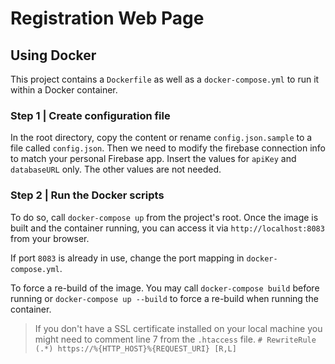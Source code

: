 # Registration Web Page

## Using Docker

This project contains a `Dockerfile` as well as a `docker-compose.yml` to run it within a Docker container.

### Step 1 | Create configuration file

In the root directory, copy the content or rename `config.json.sample` to a file called `config.json`.
Then we need to modify the firebase connection info to match your personal Firebase app.
Insert the values for `apiKey` and `databaseURL` only.
The other values are not needed.

### Step 2 | Run the Docker scripts

To do so, call `docker-compose up` from the project's root. Once the image is built and the container running, you can access it via `http://localhost:8083` from your browser.

If port `8083` is already in use, change the port mapping in `docker-compose.yml`.

To force a re-build of the image. You may call `docker-compose build` before running or `docker-compose up --build` to force a re-build when running the container.

> If you don't have a SSL certificate installed on your local machine you might need to comment line 7 from the `.htaccess` file.
> `# RewriteRule (.*) https://%{HTTP_HOST}%{REQUEST_URI} [R,L]`
